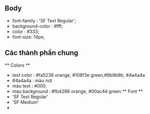 ## Body 
- font-family : 'SF Text Regular';
- background-color : #fff;
- color : #333;
- font-size: 14px;
## Các thành phần chung
** Colors **
- text color : #fa5238 orange, #108f3e green,#9b9b9b, #4a4a4a
- #4a4a4a : màu nút 
- màu text : #000;
- màu background : #fb4266 orange, #00ac4d green
** Font **
- 'SF Text Regular'
- 'SF Medium'
- 